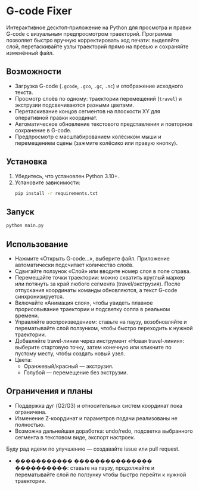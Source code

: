 # G-code Fixer

Интерактивное десктоп‑приложение на Python для просмотра и правки G-code с визуальным предпросмотром траекторий. Программа позволяет быстро вручную корректировать ход печати: выделяйте слой, перетаскивайте узлы траекторий прямо на превью и сохраняйте изменённый файл.

## Возможности
- Загрузка G-code (`.gcode`, `.gco`, `.gc`, `.nc`) и отображение исходного текста.
- Просмотр слоёв по одному: траектории перемещений (`travel`) и экструзии подсвечиваются разными цветами.
- Перетаскивание концов сегментов на плоскости XY для оперативной правки координат.
- Автоматическое обновление текстового представления и повторное сохранение в G-code.
- Предпросмотр с масштабированием колёсиком мыши и перемещением сцены (зажмите колёсико или правую кнопку).

## Установка
1. Убедитесь, что установлен Python 3.10+.
2. Установите зависимости:
   ```bash
   pip install -r requirements.txt
   ```

## Запуск
```bash
python main.py
```

## Использование
- Нажмите «Открыть G-code…», выберите файл. Приложение автоматически подсчитает количество слоёв.
- Сдвигайте ползунок «Слой» или вводите номер слоя в поле справа.
- Перемещайте точки траектории: можно схватить круглый маркер или потянуть за край любого сегмента (travel/экструзия). После отпускания координаты команды обновляются, а текст G-code синхронизируется.
- Включайте «Анимация слоя», чтобы увидеть плавное прорисовывание траектории и подсветку сопла в реальном времени.
- Управляйте воспроизведением: ставьте на паузу, возобновляйте и перематывайте слой ползунком, чтобы быстро переходить к нужной траектории.
- Добавляйте travel-линии через инструмент «Новая travel-линия»: выберите стартовую точку, затем конечную или кликните по пустому месту, чтобы создать новый узел.
- Цвета:
  - Оранжевый/красный — экструзия.
  - Голубой — перемещение без экструзии.
## Ограничения и планы
- Поддержка дуг (G2/G3) и относительных систем координат пока ограничена.
- Изменение Z-координат и параметров подачи реализованы не полностью.
- Возможна дальнейшая доработка: undo/redo, подсветка выбранного сегмента в текстовом виде, экспорт настроек.

Буду рад идеям по улучшению — создавайте issue или pull request.
- ����������� ��������������� ����������: ставьте на паузу, продолжайте и перематывайте слой по ползунку чтобы быстро перейти к нужной траектории.
